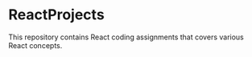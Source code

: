 # ReactProjects
This repository contains React coding assignments that covers various React concepts. 

